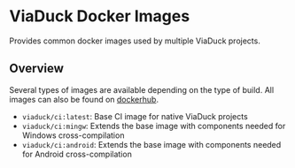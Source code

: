 # ViaDuck Docker Images

Provides common docker images used by multiple ViaDuck projects.

## Overview

Several types of images are available depending on the type of build.
All images can also be found on [dockerhub](https://hub.docker.com/r/viaduck/ci/tags).

* `viaduck/ci:latest`: Base CI image for native ViaDuck projects
* `viaduck/ci:mingw`: Extends the base image with components needed for Windows cross-compilation
* `viaduck/ci:android`: Extends the base image with components needed for Android cross-compilation

